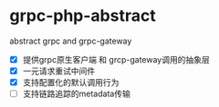 # grpc-php-abstract

abstract grpc and grpc-gateway

- [x] 提供grpc原生客户端 和 grcp-gateway调用的抽象层
- [x] 一元请求重试中间件
- [x] 支持配置化的默认调用行为
- [ ] 支持链路追踪的metadata传输
